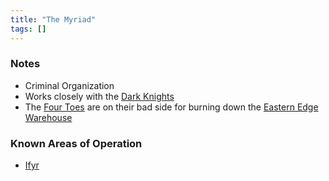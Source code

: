 ```yaml
---
title: "The Myriad"
tags: []
---
```


### Notes

- Criminal Organization
- Works closely with the [Dark Knights](content/Organizations/Dark%20Knights.md)
- The [Four Toes](content/PCs/Four%20Toes.md) are on their bad side for burning down the [Eastern Edge Warehouse](content/Places/Eastern%20Edge%20Warehouse.md)

### Known Areas of Operation

- [Ifyr](content/Places/Ifyr.md)